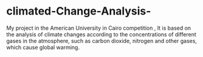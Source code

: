 # climated-Change-Analysis-
My project in the American University in Cairo competition , It is based on the analysis of climate changes according to the concentrations of different gases in the atmosphere, such as carbon dioxide, nitrogen and other gases, which cause global warming.

